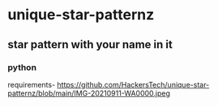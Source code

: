 # unique-star-patternz
## star pattern with your name in it 
### python

requirements- 
https://github.com/HackersTech/unique-star-patternz/blob/main/IMG-20210911-WA0000.jpeg
